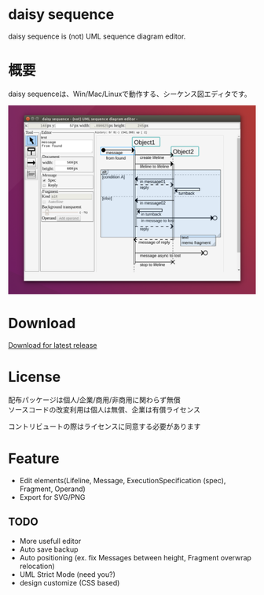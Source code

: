 daisy sequence
====
daisy sequence is (not) UML sequence diagram editor.  

# 概要
daisy sequenceは、Win/Mac/Linuxで動作する、シーケンス図エディタです。  

![daisy sequence](document/image/daisy_sequence_201802.png)  

# Download
[Download for latest release](https://github.com/MichinariNukazawa/daisy_sequence/releases)  

# License
配布パッケージは個人/企業/商用/非商用に関わらず無償  
ソースコードの改変利用は個人は無償、企業は有償ライセンス  

コントリビュートの際はライセンスに同意する必要があります  

# Feature
- Edit elements(Lifeline, Message, ExecutionSpecification (spec), Fragment, Operand)
- Export for SVG/PNG

## TODO
- More usefull editor
- Auto save backup
- Auto positioning (ex. fix Messages between height, Fragment overwrap relocation)
- UML Strict Mode (need you?)
- design customize (CSS based)

